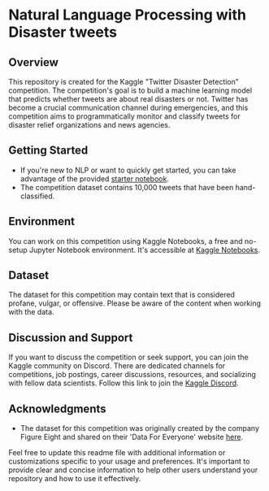 # Natural Language Processing with Disaster tweets


## Overview
This repository is created for the Kaggle "Twitter Disaster Detection" competition. The competition's goal is to build a machine learning model that predicts whether tweets are about real disasters or not. Twitter has become a crucial communication channel during emergencies, and this competition aims to programmatically monitor and classify tweets for disaster relief organizations and news agencies.

## Getting Started
- If you're new to NLP or want to quickly get started, you can take advantage of the provided [starter notebook](link-to-starter-notebook).
- The competition dataset contains 10,000 tweets that have been hand-classified.

## Environment
You can work on this competition using Kaggle Notebooks, a free and no-setup Jupyter Notebook environment. It's accessible at [Kaggle Notebooks](https://www.kaggle.com/notebooks).

## Dataset
The dataset for this competition may contain text that is considered profane, vulgar, or offensive. Please be aware of the content when working with the data.

## Discussion and Support
If you want to discuss the competition or seek support, you can join the Kaggle community on Discord. There are dedicated channels for competitions, job postings, career discussions, resources, and socializing with fellow data scientists. Follow this link to join the [Kaggle Discord](https://discord.gg/kaggle).

## Acknowledgments
- The dataset for this competition was originally created by the company Figure Eight and shared on their 'Data For Everyone' website [here](link-to-original-dataset).

Feel free to update this readme file with additional information or customizations specific to your usage and preferences. It's important to provide clear and concise information to help other users understand your repository and how to use it effectively.

